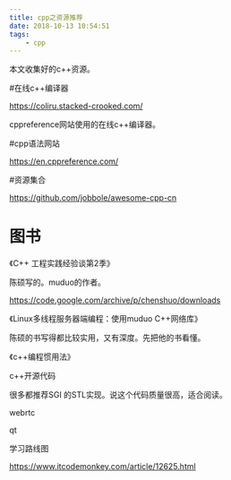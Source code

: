 ```yaml
---
title: cpp之资源推荐
date: 2018-10-13 10:54:51
tags:
	- cpp
---
```




本文收集好的c++资源。

#在线c++编译器

https://coliru.stacked-crooked.com/

cppreference网站使用的在线c++编译器。

#cpp语法网站

https://en.cppreference.com/

#资源集合

https://github.com/jobbole/awesome-cpp-cn





# 图书

《C++ 工程实践经验谈第2季》

陈硕写的。muduo的作者。

https://code.google.com/archive/p/chenshuo/downloads

《Linux多线程服务器端编程：使用muduo C++网络库》

陈硕的书写得都比较实用，又有深度。先把他的书看懂。

《c++编程惯用法》



c++开源代码

很多都推荐SGI 的STL实现。说这个代码质量很高，适合阅读。

webrtc

qt



学习路线图

https://www.itcodemonkey.com/article/12625.html